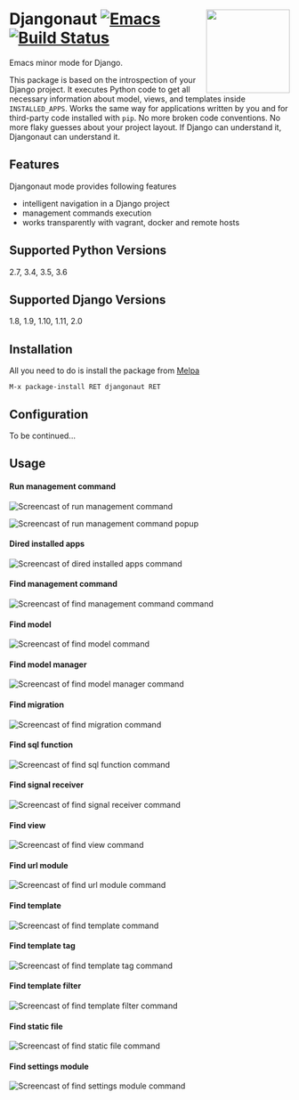 # <img align="right" src="pics/django.png" height="150" width="150"> Djangonaut [![Emacs](https://img.shields.io/badge/Emacs-25-8e44bd.svg)](https://www.gnu.org/software/emacs/) [![Build Status](https://travis-ci.org/proofit404/djangonaut.svg?branch=master)](https://travis-ci.org/proofit404/djangonaut)

Emacs minor mode for Django.

This package is based on the introspection of your Django project.  It
executes Python code to get all necessary information about model,
views, and templates inside `INSTALLED_APPS`.  Works the same way for
applications written by you and for third-party code installed with
`pip`.  No more broken code conventions.  No more flaky guesses about
your project layout.  If Django can understand it, Djangonaut can
understand it.

## Features

Djangonaut mode provides following features

* intelligent navigation in a Django project
* management commands execution
* works transparently with vagrant, docker and remote hosts

## Supported Python Versions

2.7, 3.4, 3.5, 3.6

## Supported Django Versions

1.8, 1.9, 1.10, 1.11, 2.0

## Installation

All you need to do is install the package from
[Melpa](https://melpa.org/)

    M-x package-install RET djangonaut RET

## Configuration

To be continued...

## Usage

#### Run management command

![Screencast of run management command](pics/run-management-command.gif)

![Screencast of run management command popup](pics/run-management-command-popup.gif)

#### Dired installed apps

![Screencast of dired installed apps command](pics/dired-installed-apps.gif)

#### Find management command

![Screencast of find management command command](pics/find-management-command.gif)

#### Find model

![Screencast of find model command](pics/find-model.gif)

#### Find model manager

![Screencast of find model manager command](pics/find-model-manager.gif)

#### Find migration

![Screencast of find migration command](pics/find-migration.gif)

#### Find sql function

![Screencast of find sql function command](pics/find-sql-function.gif)

#### Find signal receiver

![Screencast of find signal receiver command](pics/find-signal-receiver.gif)

#### Find view

![Screencast of find view command](pics/find-view.gif)

#### Find url module

![Screencast of find url module command](pics/find-url-module.gif)

#### Find template

![Screencast of find template command](pics/find-template.gif)

#### Find template tag

![Screencast of find template tag command](pics/find-template-tag.gif)

#### Find template filter

![Screencast of find template filter command](pics/find-template-filter.gif)

#### Find static file

![Screencast of find static file command](pics/find-static-file.gif)

#### Find settings module

![Screencast of find settings module command](pics/find-settings-module.gif)
